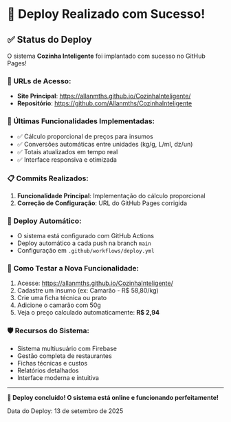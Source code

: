# 🚀 Deploy Realizado com Sucesso!

## ✅ Status do Deploy

O sistema **Cozinha Inteligente** foi implantado com sucesso no GitHub Pages!

### 🔗 **URLs de Acesso:**
- **Site Principal**: https://allanmths.github.io/CozinhaInteligente/
- **Repositório**: https://github.com/Allanmths/CozinhaInteligente

### 🎯 **Últimas Funcionalidades Implementadas:**
- ✅ Cálculo proporcional de preços para insumos
- ✅ Conversões automáticas entre unidades (kg/g, L/ml, dz/un)  
- ✅ Totais atualizados em tempo real
- ✅ Interface responsiva e otimizada

### 📋 **Commits Realizados:**
1. **Funcionalidade Principal**: Implementação do cálculo proporcional
2. **Correção de Configuração**: URL do GitHub Pages corrigida

### 🔄 **Deploy Automático:**
- O sistema está configurado com GitHub Actions
- Deploy automático a cada push na branch `main`
- Configuração em `.github/workflows/deploy.yml`

### 🧪 **Como Testar a Nova Funcionalidade:**
1. Acesse: https://allanmths.github.io/CozinhaInteligente/
2. Cadastre um insumo (ex: Camarão - R$ 58,80/kg)
3. Crie uma ficha técnica ou prato
4. Adicione o camarão com 50g
5. Veja o preço calculado automaticamente: **R$ 2,94**

### 🛡️ **Recursos do Sistema:**
- Sistema multiusuário com Firebase
- Gestão completa de restaurantes
- Fichas técnicas e custos
- Relatórios detalhados
- Interface moderna e intuitiva

---

**🎉 Deploy concluído! O sistema está online e funcionando perfeitamente!**

Data do Deploy: 13 de setembro de 2025